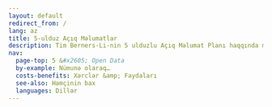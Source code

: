 ```yaml
---
layout: default
redirect_from: /
lang: az
title: 5-ulduz Açıq Məlumatlar
description: Tim Berners-Li-nin 5 ulduzlu Açıq Məlumat Planı haqqında məlumat
nav:
  page-top: 5 &#x2605; Open Data
  by-example: Nümunə olaraq…
  costs-benefits: Xərclər &amp; Faydaları
  see-also: Həmçinin bax
  languages: Dillər
---
```

